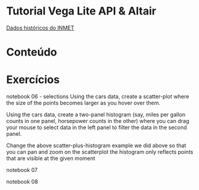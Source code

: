 # Tutorial Vega Lite API & Altair


[Dados históricos do INMET](https://portal.inmet.gov.br/dadoshistoricos)

# Conteúdo


# Exercícios

notebook 06 - selections
Using the cars data, create a scatter-plot where the size of the points becomes larger as you hover over them.

Using the cars data, create a two-panel histogram (say, miles per gallon counts in one panel, horsepower counts in the other) where you can drag your mouse to select data in the left panel to filter the data in the second panel.

Change the above scatter-plus-histogram example we did above so that you can pan and zoom on the scatterplot the histogram only reflects points that are visible at the given moment

notebook 07

	
notebook 08